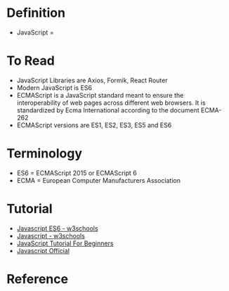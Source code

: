 # Definition
* JavaScript = 

# To Read
* JavaScript Libraries are Axios, Formik, React Router
* Modern JavaScript is ES6
* ECMAScript is a JavaScript standard meant to ensure the interoperability of web pages across different web browsers. It is standardized by Ecma International according to the document ECMA-262
* ECMAScript versions are ES1, ES2, ES3, ES5 and ES6

# Terminology
* ES6 = ECMAScript 2015 or ECMAScript 6
* ECMA = European Computer Manufacturers Association

# Tutorial
* [Javascript ES6 - w3schools](https://www.w3schools.com/js/js_es6.asp)
* [Javascript - w3schools](https://www.w3schools.com/js/default.asp)
* [JavaScript Tutorial For Beginners](https://www.youtube.com/watch?v=6TZdD-FR6CY)
* [Javascript Official](https://www.javascript.com/)

# Reference
